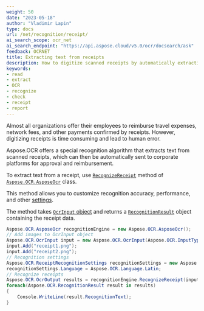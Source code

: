 ```yaml
---
weight: 50
date: "2023-05-18"
author: "Vladimir Lapin"
type: docs
url: /net/recognition/receipt/
ai_search_scope: ocr_net
ai_search_endpoint: "https://api.aspose.cloud/v5.0/ocr/docsearch/ask"
feedback: OCRNET
title: Extracting text from receipts
description: How to digitize scanned receipts by automatically extracting text from them.
keywords:
- read
- extract
- OCR
- recognize
- check
- receipt
- report
---
```


Almost all organizations offer their employees to reimburse travel expenses, network fees, and other payments confirmed by receipts. However, digitizing receipts is time consuming and lead to human error.

Aspose.OCR offers a special recognition algorithm that extracts text from scanned receipts, which can then be automatically sent to corporate platforms for approval and reimbursement.

To extract text from a receipt, use [`RecognizeReceipt`](https://reference.aspose.com/ocr/net/aspose.ocr/asposeocr/recognizereceipt/) method of [`Aspose.OCR.AsposeOcr`](https://reference.aspose.com/ocr/net/aspose.ocr/asposeocr/) class.

This method allows you to customize recognition accuracy, performance, and other [settings](/ocr/net/recognition-settings-receipt/).

The method takes [`OcrInput` object](/ocr/net/ocrinput/) and returns a [`RecognitionResult`](https://reference.aspose.com/ocr/net/aspose.ocr/recognitionresult/) object containing the receipt data.

```csharp
Aspose.OCR.AsposeOcr recognitionEngine = new Aspose.OCR.AsposeOcr();
// Add images to OcrInput object
Aspose.OCR.OcrInput input = new Aspose.OCR.OcrInput(Aspose.OCR.InputType.SingleImage);
input.Add("receipt1.png");
input.Add("receipt2.png");
// Recognition settings
Aspose.OCR.ReceiptRecognitionSettings recognitionSettings = new Aspose.OCR.ReceiptRecognitionSettings();
recognitionSettings.Language = Aspose.OCR.Language.Latin;
// Recognize receipts
Aspose.OCR.OcrOutput results = recognitionEngine.RecognizeReceipt(input, recognitionSettings);
foreach(Aspose.OCR.RecognitionResult result in results)
{
	Console.WriteLine(result.RecognitionText);
}
```
